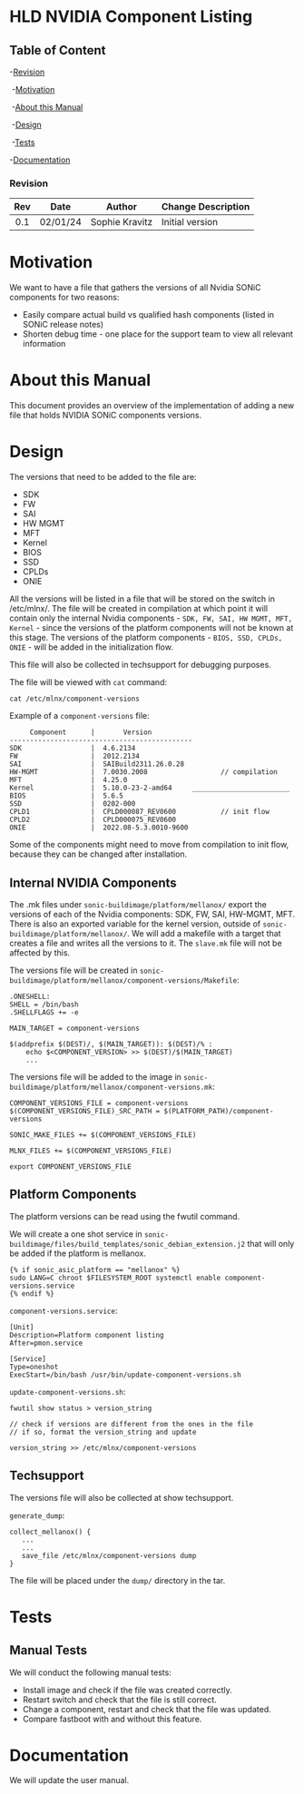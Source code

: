 # HLD NVIDIA Component Listing #



## Table of Content 

   -[Revision](#revision)

​	-[Motivation](#motivation)

​	-[About this Manual](#about-this-manual)

​	-[Design](#design)

​	-[Tests](#tests)
   
   -[Documentation](#documentation)


### Revision  

| Rev  |   Date   |    Author     | Change Description        |
| :--: | :------: | :-----------: | ------------------------- |
| 0.1  | 02/01/24 | Sophie Kravitz| Initial version           |

# Motivation

We want to have a file that gathers the versions of all Nvidia SONiC components for two reasons:
- Easily compare actual build vs qualified hash components (listed in SONiC release notes)
- Shorten debug time - one place for the support team to view all relevant information

# About this Manual

This document provides an overview of the implementation of adding a new file that holds NVIDIA SONiC components versions.

# Design

The versions that need to be added to the file are:
- SDK
- FW
- SAI
- HW MGMT
- MFT
- Kernel
- BIOS
- SSD
- CPLDs
- ONIE

All the versions will be listed in a file that will be stored on the switch in /etc/mlnx/.
The file will be created in compilation at which point it will contain only the internal Nvidia components - `SDK, FW, SAI, HW MGMT, MFT, Kernel` - since the versions of the platform components will not be known at this stage.
The versions of the platform components - `BIOS, SSD, CPLDs, ONIE` - will be added in the initialization flow.

This file will also be collected in techsupport for debugging purposes.

The file will be viewed with `cat` command:
```
cat /etc/mlnx/component-versions
```

Example of a `component-versions` file:
```
     Component      |       Version
---------------------------------------------
SDK                 |  4.6.2134
FW                  |  2012.2134
SAI                 |  SAIBuild2311.26.0.28          
HW-MGMT             |  7.0030.2008                  // compilation
MFT                 |  4.25.0
Kernel              |  5.10.0-23-2-amd64     ________________________
BIOS                |  5.6.5
SSD                 |  0202-000
CPLD1               |  CPLD000087_REV0600           // init flow
CPLD2               |  CPLD000075_REV0600
ONIE                |  2022.08-5.3.0010-9600
```

Some of the components might need to move from compilation to init flow, because they can be changed after installation.

## Internal NVIDIA Components
The .mk files under `sonic-buildimage/platform/mellanox/` export the versions of each of the Nvidia components: SDK, FW, SAI, HW-MGMT, MFT.
There is also an exported variable for the kernel version, outside of `sonic-buildimage/platform/mellanox/`.
We will add a makefile with a target that creates a file and writes all the versions to it.
The `slave.mk` file will not be affected by this.

The versions file will be created in `sonic-buildimage/platform/mellanox/component-versions/Makefile`:
```
.ONESHELL:
SHELL = /bin/bash
.SHELLFLAGS += -e

MAIN_TARGET = component-versions

$(addprefix $(DEST)/, $(MAIN_TARGET)): $(DEST)/% :
	echo $<COMPONENT_VERSION> >> $(DEST)/$(MAIN_TARGET)
    ...
```

The versions file will be added to the image in `sonic-buildimage/platform/mellanox/component-versions.mk`:
```
COMPONENT_VERSIONS_FILE = component-versions
$(COMPONENT_VERSIONS_FILE)_SRC_PATH = $(PLATFORM_PATH)/component-versions

SONIC_MAKE_FILES += $(COMPONENT_VERSIONS_FILE)

MLNX_FILES += $(COMPONENT_VERSIONS_FILE)

export COMPONENT_VERSIONS_FILE
```


## Platform Components
The platform versions can be read using the fwutil command.

We will create a one shot service in `sonic-buildimage/files/build_templates/sonic_debian_extension.j2` that will only be added if the platform is mellanox.
```
{% if sonic_asic_platform == "mellanox" %}
sudo LANG=C chroot $FILESYSTEM_ROOT systemctl enable component-versions.service
{% endif %}
```

`component-versions.service`:
```
[Unit]
Description=Platform component listing
After=pmon.service

[Service]
Type=oneshot
ExecStart=/bin/bash /usr/bin/update-component-versions.sh
```

`update-component-versions.sh`:
```
fwutil show status > version_string

// check if versions are different from the ones in the file
// if so, format the version_string and update

version_string >> /etc/mlnx/component-versions
```

## Techsupport
The versions file will also be collected at show techsupport.

`generate_dump`:
```
collect_mellanox() {
   ...
   ...
   save_file /etc/mlnx/component-versions dump
}
```
The file will be placed under the `dump/` directory in the tar.

# Tests

## Manual Tests
We will conduct the following manual tests:
- Install image and check if the file was created correctly.
- Restart switch and check that the file is still correct.
- Change a component, restart and check that the file was updated.
- Compare fastboot with and without this feature.

# Documentation
We will update the user manual.

